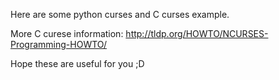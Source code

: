 Here are some python curses and C curses example. 

More C curese information:
http://tldp.org/HOWTO/NCURSES-Programming-HOWTO/

Hope these are useful for you ;D
